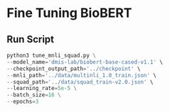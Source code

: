 # Fine Tuning BioBERT











## Run Script

```python
python3 tune_mnli_squad.py \
--model_name='dmis-lab/biobert-base-cased-v1.1' \
--checkpoint_output_path='../checkpoint' \
--mnli_path='../data/multinli_1.0_train.json' \
--squad_path='../data/squad_train-v2.0.json' \
--learning_rate=5e-5 \
--batch_size=16 \
--epochs=3
```











